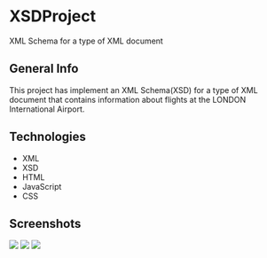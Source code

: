# XSDProject
XML Schema for a type of XML document

## General Info

This project has implement an XML Schema(XSD) for a type of XML document that contains information about flights at the LONDON International Airport. 

## Technologies
* XML
* XSD
* HTML
* JavaScript
* CSS

## Screenshots
<img src = "https://user-images.githubusercontent.com/48890162/82855259-d57bb400-9ed8-11ea-8669-97927e00fc13.png ">
<img src = "https://user-images.githubusercontent.com/48890162/82855260-d6ace100-9ed8-11ea-9207-2c3dbbc458d9.png ">
<img src = "https://user-images.githubusercontent.com/48890162/82855264-d9a7d180-9ed8-11ea-883e-791eaafe7e00.png ">
